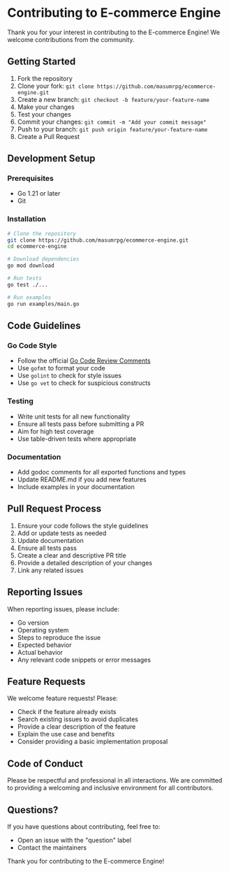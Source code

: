 # Contributing to E-commerce Engine

Thank you for your interest in contributing to the E-commerce Engine! We welcome contributions from the community.

## Getting Started

1. Fork the repository
2. Clone your fork: `git clone https://github.com/masumrpg/ecommerce-engine.git`
3. Create a new branch: `git checkout -b feature/your-feature-name`
4. Make your changes
5. Test your changes
6. Commit your changes: `git commit -m "Add your commit message"`
7. Push to your branch: `git push origin feature/your-feature-name`
8. Create a Pull Request

## Development Setup

### Prerequisites

- Go 1.21 or later
- Git

### Installation

```bash
# Clone the repository
git clone https://github.com/masumrpg/ecommerce-engine.git
cd ecommerce-engine

# Download dependencies
go mod download

# Run tests
go test ./...

# Run examples
go run examples/main.go
```

## Code Guidelines

### Go Code Style

- Follow the official [Go Code Review Comments](https://github.com/golang/go/wiki/CodeReviewComments)
- Use `gofmt` to format your code
- Use `golint` to check for style issues
- Use `go vet` to check for suspicious constructs

### Testing

- Write unit tests for all new functionality
- Ensure all tests pass before submitting a PR
- Aim for high test coverage
- Use table-driven tests where appropriate

### Documentation

- Add godoc comments for all exported functions and types
- Update README.md if you add new features
- Include examples in your documentation

## Pull Request Process

1. Ensure your code follows the style guidelines
2. Add or update tests as needed
3. Update documentation
4. Ensure all tests pass
5. Create a clear and descriptive PR title
6. Provide a detailed description of your changes
7. Link any related issues

## Reporting Issues

When reporting issues, please include:

- Go version
- Operating system
- Steps to reproduce the issue
- Expected behavior
- Actual behavior
- Any relevant code snippets or error messages

## Feature Requests

We welcome feature requests! Please:

- Check if the feature already exists
- Search existing issues to avoid duplicates
- Provide a clear description of the feature
- Explain the use case and benefits
- Consider providing a basic implementation proposal

## Code of Conduct

Please be respectful and professional in all interactions. We are committed to providing a welcoming and inclusive environment for all contributors.

## Questions?

If you have questions about contributing, feel free to:

- Open an issue with the "question" label
- Contact the maintainers

Thank you for contributing to the E-commerce Engine!